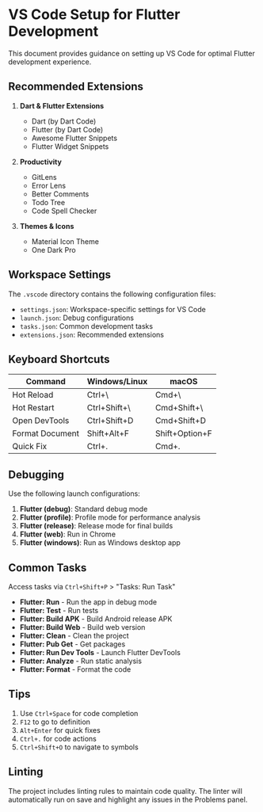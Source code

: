 # VS Code Setup for Flutter Development

This document provides guidance on setting up VS Code for optimal Flutter development experience.

## Recommended Extensions

1. **Dart & Flutter Extensions**
   - Dart (by Dart Code)
   - Flutter (by Dart Code)
   - Awesome Flutter Snippets
   - Flutter Widget Snippets

2. **Productivity**
   - GitLens
   - Error Lens
   - Better Comments
   - Todo Tree
   - Code Spell Checker

3. **Themes & Icons**
   - Material Icon Theme
   - One Dark Pro

## Workspace Settings

The `.vscode` directory contains the following configuration files:

- `settings.json`: Workspace-specific settings for VS Code
- `launch.json`: Debug configurations
- `tasks.json`: Common development tasks
- `extensions.json`: Recommended extensions

## Keyboard Shortcuts

| Command | Windows/Linux | macOS |
|---------|---------------|-------|
| Hot Reload | Ctrl+\ | Cmd+\ |
| Hot Restart | Ctrl+Shift+\ | Cmd+Shift+\ |
| Open DevTools | Ctrl+Shift+D | Cmd+Shift+D |
| Format Document | Shift+Alt+F | Shift+Option+F |
| Quick Fix | Ctrl+. | Cmd+. |

## Debugging

Use the following launch configurations:

1. **Flutter (debug)**: Standard debug mode
2. **Flutter (profile)**: Profile mode for performance analysis
3. **Flutter (release)**: Release mode for final builds
4. **Flutter (web)**: Run in Chrome
5. **Flutter (windows)**: Run as Windows desktop app

## Common Tasks

Access tasks via `Ctrl+Shift+P` > "Tasks: Run Task"

- **Flutter: Run** - Run the app in debug mode
- **Flutter: Test** - Run tests
- **Flutter: Build APK** - Build Android release APK
- **Flutter: Build Web** - Build web version
- **Flutter: Clean** - Clean the project
- **Flutter: Pub Get** - Get packages
- **Flutter: Run Dev Tools** - Launch Flutter DevTools
- **Flutter: Analyze** - Run static analysis
- **Flutter: Format** - Format the code

## Tips

1. Use `Ctrl+Space` for code completion
2. `F12` to go to definition
3. `Alt+Enter` for quick fixes
4. `Ctrl+.` for code actions
5. `Ctrl+Shift+O` to navigate to symbols

## Linting

The project includes linting rules to maintain code quality. The linter will automatically run on save and highlight any issues in the Problems panel.
